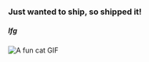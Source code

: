 ### Just wanted to ship, so shipped it!
##### lfg

<picture>
  <source  
    media="(prefer-color-scheme: dark)"
    srcset="https://media.tenor.com/ipuTozw3PXsAAAAj/pixel-cat.gif"
  />
  <img 
    src="https://media.tenor.com/pmoWStO95sAAAAAj/catgifsunglasses.gif" 
    alt="A fun cat GIF"
  />
</picture>
